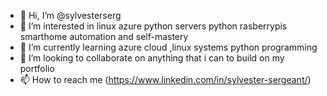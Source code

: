 - 👋 Hi, I’m @sylvesterserg
- 👀 I’m interested in linux azure python servers python rasberrypis smarthome automation and self-mastery
- 🌱 I’m currently learning azure cloud ,linux systems python programming 
- 💞️ I’m looking to collaborate on anything that i can to build on my portfolio 
- 📫 How to reach me (https://www.linkedin.com/in/sylvester-sergeant/)

<!---
sylvesterserg/sylvesterserg is a ✨ special ✨ repository because its `README.md` (this file) appears on your GitHub profile.
You can click the Preview link to take a look at your changes.
--->
